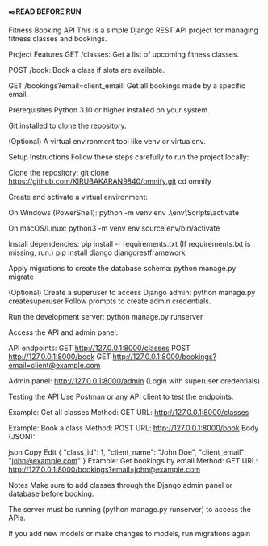 
✒️**READ BEFORE RUN**

Fitness Booking API
This is a simple Django REST API project for managing fitness classes and bookings.

Project Features
GET /classes: Get a list of upcoming fitness classes.

POST /book: Book a class if slots are available.

GET /bookings?email=client_email: Get all bookings made by a specific email.

Prerequisites
Python 3.10 or higher installed on your system.

Git installed to clone the repository.

(Optional) A virtual environment tool like venv or virtualenv.

Setup Instructions
Follow these steps carefully to run the project locally:

Clone the repository:
git clone https://github.com/KIRUBAKARAN9840/omnify.git
cd omnify

Create and activate a virtual environment:

On Windows (PowerShell):
python -m venv env
.\env\Scripts\activate

On macOS/Linux:
python3 -m venv env
source env/bin/activate

Install dependencies:
pip install -r requirements.txt
(If requirements.txt is missing, run:)
pip install django djangorestframework

Apply migrations to create the database schema:
python manage.py migrate

(Optional) Create a superuser to access Django admin:
python manage.py createsuperuser
Follow prompts to create admin credentials.

Run the development server:
python manage.py runserver

Access the API and admin panel:

API endpoints:
GET http://127.0.0.1:8000/classes
POST http://127.0.0.1:8000/book
GET http://127.0.0.1:8000/bookings?email=client@example.com

Admin panel:
http://127.0.0.1:8000/admin (Login with superuser credentials)

Testing the API
Use Postman or any API client to test the endpoints.

Example: Get all classes
Method: GET
URL: http://127.0.0.1:8000/classes

Example: Book a class
Method: POST
URL: http://127.0.0.1:8000/book
Body (JSON):

json
Copy
Edit
{
  "class_id": 1,
  "client_name": "John Doe",
  "client_email": "john@example.com"
}
Example: Get bookings by email
Method: GET
URL: http://127.0.0.1:8000/bookings?email=john@example.com

Notes
Make sure to add classes through the Django admin panel or database before booking.

The server must be running (python manage.py runserver) to access the APIs.

If you add new models or make changes to models, run migrations again
